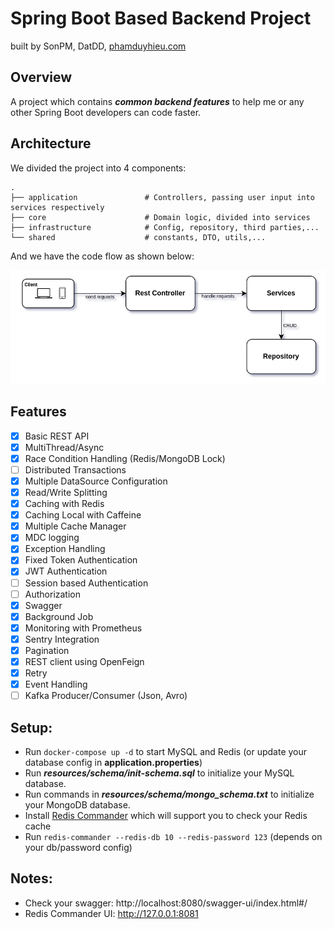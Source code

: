 # Spring Boot Based Backend Project

built by SonPM, DatDD, [phamduyhieu.com](https://phamduyhieu.com)

## Overview
A project which contains _**common backend features**_ to help me or any other Spring Boot developers can code faster.

## Architecture
We divided the project into 4 components:

    .
    ├── application               # Controllers, passing user input into services respectively
    ├── core                      # Domain logic, divided into services
    ├── infrastructure            # Config, repository, third parties,...
    └── shared                    # constants, DTO, utils,...

And we have the code flow as shown below:

![Raw Design](src/main/resources/META-INF/raw_code_flow.png)

## Features

- [x] Basic REST API
- [x] MultiThread/Async
- [x] Race Condition Handling (Redis/MongoDB Lock)
- [ ] Distributed Transactions
- [x] Multiple DataSource Configuration
- [x] Read/Write Splitting
- [x] Caching with Redis
- [x] Caching Local with Caffeine
- [x] Multiple Cache Manager
- [x] MDC logging
- [x] Exception Handling
- [x] Fixed Token Authentication
- [x] JWT Authentication
- [ ] Session based Authentication
- [ ] Authorization
- [x] Swagger
- [x] Background Job
- [x] Monitoring with Prometheus
- [x] Sentry Integration
- [x] Pagination
- [x] REST client using OpenFeign
- [x] Retry
- [x] Event Handling
- [ ] Kafka Producer/Consumer (Json, Avro)

## Setup:
- Run `docker-compose up -d` to start MySQL and Redis (or update your database config in **application.properties**)
- Run **_resources/schema/init-schema.sql_** to initialize your MySQL database.
- Run commands in **_resources/schema/mongo_schema.txt_** to initialize your MongoDB database.
- Install [Redis Commander](https://github.com/joeferner/redis-commander) which will support you to check your Redis cache
- Run `redis-commander --redis-db 10 --redis-password 123` (depends on your db/password config)

## Notes:
- Check your swagger: http://localhost:8080/swagger-ui/index.html#/
- Redis Commander UI: http://127.0.0.1:8081
